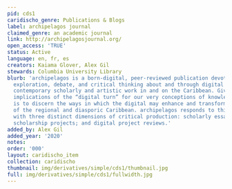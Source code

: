 ```yaml
---
pid: cds1
caridischo_genre: Publications & Blogs
label: archipelagos journal
claimed_genre: an academic journal
link: http://archipelagosjournal.org/
open_access: 'TRUE'
status: Active
language: en, fr, es
creators: Kaiama Glover, Alex Gil
stewards: Columbia University Library
blurb: 'archipelagos is a born-digital, peer-reviewed publication devoted to creative
  exploration, debate, and critical thinking about and through digital practices in
  contemporary scholarly and artistic work in and on the Caribbean. Given the wide
  implications of the “digital turn” for our very conceptions of knowledge, our mission
  is to discern the ways in which the digital may enhance and transform our comprehension
  of the regional and diasporic Caribbean. archipelagos responds to this challenge
  with three distinct dimensions of critical production: scholarly essays; digital
  scholarship projects; and digital project reviews.'
added_by: Alex Gil
added_year: '2020'
notes: 
order: '000'
layout: caridischo_item
collection: caridischo
thumbnail: img/derivatives/simple/cds1/thumbnail.jpg
full: img/derivatives/simple/cds1/fullwidth.jpg
---
```

